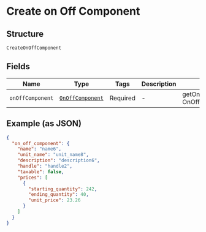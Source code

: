 
# Create on Off Component

## Structure

`CreateOnOffComponent`

## Fields

| Name | Type | Tags | Description | Getter | Setter |
|  --- | --- | --- | --- | --- | --- |
| `onOffComponent` | [`OnOffComponent`](../../doc/models/on-off-component.md) | Required | - | getOnOffComponent(): OnOffComponent | setOnOffComponent(OnOffComponent onOffComponent): void |

## Example (as JSON)

```json
{
  "on_off_component": {
    "name": "name6",
    "unit_name": "unit_name8",
    "description": "description6",
    "handle": "handle2",
    "taxable": false,
    "prices": [
      {
        "starting_quantity": 242,
        "ending_quantity": 40,
        "unit_price": 23.26
      }
    ]
  }
}
```

